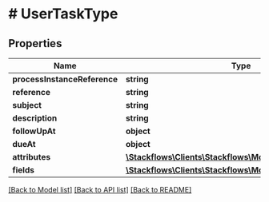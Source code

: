 # # UserTaskType

## Properties

Name | Type | Description | Notes
------------ | ------------- | ------------- | -------------
**processInstanceReference** | **string** |  | [optional]
**reference** | **string** |  | [optional]
**subject** | **string** |  | [optional]
**description** | **string** |  | [optional]
**followUpAt** | **object** |  | [optional]
**dueAt** | **object** |  | [optional]
**attributes** | [**\Stackflows\Clients\Stackflows\Model\DataPointCollection**](.md) |  | [optional]
**fields** | [**\Stackflows\Clients\Stackflows\Model\DataPointCollection**](.md) |  | [optional]

[[Back to Model list]](../../README.md#models) [[Back to API list]](../../README.md#endpoints) [[Back to README]](../../README.md)
